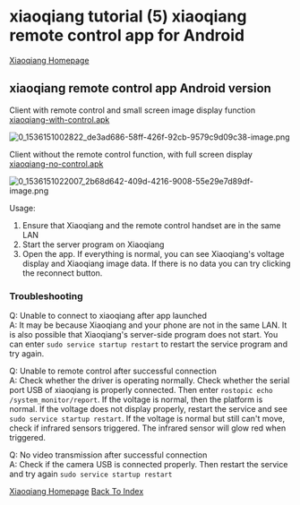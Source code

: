 # xiaoqiang tutorial (5) xiaoqiang remote control app for Android<br>
[Xiaoqiang Homepage](https://www.bwbot.org/en/products/xiaoqiang-4-pro)

## xiaoqiang remote control app Android version

Client with remote control and small screen image display function [xiaoqiang-with-control.apk](http://community.bwbot.org/assets/uploads/files/1530151470562-xiaoqiang-with-control.apk)

![0_1536151002822_de3ad686-58ff-426f-92cb-9579c9d09c38-image.png](http://community.bwbot.org/assets/uploads/files/1536151004676-de3ad686-58ff-426f-92cb-9579c9d09c38-image.png) 

Client without the remote control function, with full screen display [xiaoqiang-no-control.apk](http://community.bwbot.org/assets/uploads/files/1530153192142-xiaoqiang-fullscreen.apk)

![0_1536151022007_2b68d642-409d-4216-9008-55e29e7d89df-image.png](http://community.bwbot.org/assets/uploads/files/1536151023809-2b68d642-409d-4216-9008-55e29e7d89df-image-resized.png) 

Usage:
1. Ensure that Xiaoqiang and the remote control handset are in the same LAN
2. Start the server program on Xiaoqiang
3. Open the app. If everything is normal, you can see Xiaoqiang's voltage display and Xiaoqiang image data. If there is no data you can try clicking the reconnect button.


### Troubleshooting

Q: Unable to connect to xiaoqiang after app launched<br>A: It may be because Xiaoqiang and your phone are not in the same LAN. It is also possible that Xiaoqiang's server-side program does not start. You can enter `sudo service startup restart` to restart the service program and try again.

Q: Unable to remote control after successful connection<br>A: Check whether the driver is operating normally. Check whether the serial port USB of xiaoqiang is properly connected. Then enter `rostopic echo /system_monitor/report`. If the voltage is normal, then the platform is normal. If the voltage does not display properly, restart the service and see `sudo service startup restart`. If the voltage is normal but still can't move, check if infrared sensors triggered. The infrared sensor will glow red when triggered. 

Q: No video transmission after successful connection<br>A: Check if the camera USB is connected properly. Then restart the service and try again `sudo service startup restart`

[Xiaoqiang Homepage](https://www.bwbot.org/en/products/xiaoqiang-4-pro)
[Back To Index](https://community.bwbot.org/topic/617)
